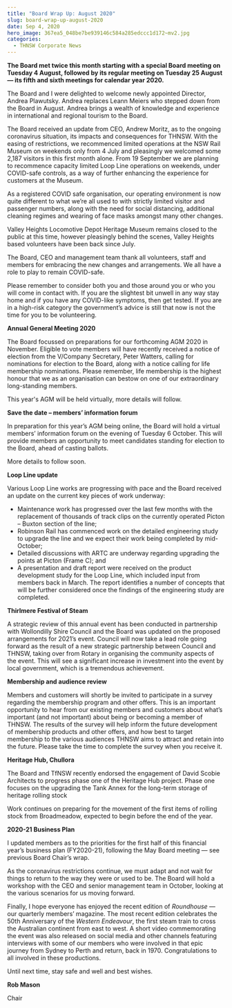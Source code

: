 ```yaml
---
title: "Board Wrap Up: August 2020"
slug: board-wrap-up-august-2020
date: Sep 4, 2020
hero_image: 367ea5_048be7be939146c584a285edccc1d172~mv2.jpg
categories:
  - THNSW Corporate News
---
```



**The Board met twice this month starting with a special Board meeting on Tuesday 4 August, followed by its regular meeting on Tuesday 25 August — its fifth and sixth meetings for calendar year 2020.**

The Board and I were delighted to welcome newly appointed Director, Andrea Plawutsky. Andrea replaces Leann Meiers who stepped down from the Board in August. Andrea brings a wealth of knowledge and experience in international and regional tourism to the Board.

The Board received an update from CEO, Andrew Moritz, as to the ongoing coronavirus situation, its impacts and consequences for THNSW. With the easing of restrictions, we recommenced limited operations at the NSW Rail Museum on weekends only from 4 July and pleasingly we welcomed some 2,187 visitors in this first month alone. From 19 September we are planning to recommence capacity limited Loop Line operations on weekends, under COVID-safe controls, as a way of further enhancing the experience for customers at the Museum.

As a registered COVID safe organisation, our operating environment is now quite different to what we’re all used to with strictly limited visitor and passenger numbers, along with the need for social distancing, additional cleaning regimes and wearing of face masks amongst many other changes.

Valley Heights Locomotive Depot Heritage Museum remains closed to the public at this time, however pleasingly behind the scenes, Valley Heights based volunteers have been back since July.

The Board, CEO and management team thank all volunteers, staff and members for embracing the new changes and arrangements. We all have a role to play to remain COVID-safe.

Please remember to consider both you and those around you or who you will come in contact with. If you are the slightest bit unwell in any way stay home and if you have any COVID-like symptoms, then get tested. If you are in a high-risk category the government’s advice is still that now is not the time for you to be volunteering.

**Annual General Meeting 2020**

The Board focussed on preparations for our forthcoming AGM 2020 in November. Eligible to vote members will have recently received a notice of election from the V/Company Secretary, Peter Watters, calling for nominations for election to the Board, along with a notice calling for life membership nominations. Please remember, life membership is the highest honour that we as an organisation can bestow on one of our extraordinary long-standing members.

This year's AGM will be held virtually, more details will follow.

**Save the date – members’ information forum**

In preparation for this year’s AGM being online, the Board will hold a virtual members’ information forum on the evening of Tuesday 6 October. This will provide members an opportunity to meet candidates standing for election to the Board, ahead of casting ballots.

More details to follow soon.

**Loop Line update**

Various Loop Line works are progressing with pace and the Board received an update on the current key pieces of work underway:

* Maintenance work has progressed over the last few months with the replacement of thousands of track clips on the currently operated Picton – Buxton section of the line;
* Robinson Rail has commenced work on the detailed engineering study to upgrade the line and we expect their work being completed by mid-October;
* Detailed discussions with ARTC are underway regarding upgrading the points at Picton (Frame C); and
* A presentation and draft report were received on the product development study for the Loop Line, which included input from members back in March. The report identifies a number of concepts that will be further considered once the findings of the engineering study are completed.

**Thirlmere Festival of Steam**

A strategic review of this annual event has been conducted in partnership with Wollondilly Shire Council and the Board was updated on the proposed arrangements for 2021’s event. Council will now take a lead role going forward as the result of a new strategic partnership between Council and THNSW, taking over from Rotary in organising the community aspects of the event. This will see a significant increase in investment into the event by local government, which is a tremendous achievement.

**Membership and audience review**

Members and customers will shortly be invited to participate in a survey regarding the membership program and other offers. This is an important opportunity to hear from our existing members and customers about what’s important (and not important) about being or becoming a member of THNSW. The results of the survey will help inform the future development of membership products and other offers, and how best to target membership to the various audiences THNSW aims to attract and retain into the future. Please take the time to complete the survey when you receive it.

**Heritage Hub, Chullora**

The Board and TfNSW recently endorsed the engagement of David Scobie Architects to progress phase one of the Heritage Hub project. Phase one focuses on the upgrading the Tank Annex for the long-term storage of heritage rolling stock

Work continues on preparing for the movement of the first items of rolling stock from Broadmeadow, expected to begin before the end of the year.

**2020-21 Business Plan**

I updated members as to the priorities for the first half of this financial year’s business plan (FY2020-21), following the May Board meeting — see previous Board Chair’s wrap.

As the coronavirus restrictions continue, we must adapt and not wait for things to return to the way they were or used to be. The Board will hold a workshop with the CEO and senior management team in October, looking at the various scenarios for us moving forward.

Finally, I hope everyone has enjoyed the recent edition of *Roundhouse* — our quarterly members’ magazine. The most recent edition celebrates the 50th Anniversary of the *Western Endeavour*, the first steam train to cross the Australian continent from east to west. A short video commemorating the event was also released on social media and other channels featuring interviews with some of our members who were involved in that epic journey from Sydney to Perth and return, back in 1970. Congratulations to all involved in these productions.

Until next time, stay safe and well and best wishes.

**Rob Mason**

Chair

